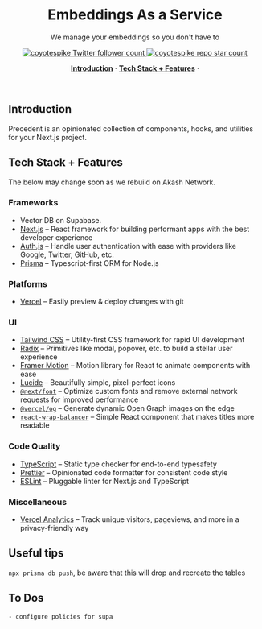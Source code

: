 <h1 align="center">Embeddings As a Service</h1>

<p align="center">
We manage your embeddings so you don't have to
</p>

<p align="center">
  <a href="https://twitter.com/steventey">
    <img src="https://img.shields.io/twitter/follow/coyotespike?style=flat&label=coyotespike&logo=twitter&color=0bf&logoColor=fff" alt="coyotespike Twitter follower count" />
  </a>
  <a href="https://github.com/coyotespike">
    <img src="https://img.shields.io/github/stars/coyotespike?label=coyotespike" alt="coyotespike repo star count" />
  </a>
</p>

<p align="center">
  <a href="#introduction"><strong>Introduction</strong></a> ·
  <a href="#tech-stack--features"><strong>Tech Stack + Features</strong></a> ·
</p>
<br/>

## Introduction

Precedent is an opinionated collection of components, hooks, and utilities for your Next.js project.

## Tech Stack + Features

The below may change soon as we rebuild on Akash Network.

### Frameworks

- Vector DB on Supabase.
- [Next.js](https://nextjs.org/) – React framework for building performant apps with the best developer experience
- [Auth.js](https://authjs.dev/) – Handle user authentication with ease with providers like Google, Twitter, GitHub, etc.
- [Prisma](https://www.prisma.io/) – Typescript-first ORM for Node.js

### Platforms

- [Vercel](https://vercel.com/) – Easily preview & deploy changes with git

### UI

- [Tailwind CSS](https://tailwindcss.com/) – Utility-first CSS framework for rapid UI development
- [Radix](https://www.radix-ui.com/) – Primitives like modal, popover, etc. to build a stellar user experience
- [Framer Motion](https://framer.com/motion) – Motion library for React to animate components with ease
- [Lucide](https://lucide.dev/) – Beautifully simple, pixel-perfect icons
- [`@next/font`](https://nextjs.org/docs/basic-features/font-optimization) – Optimize custom fonts and remove external network requests for improved performance
- [`@vercel/og`](https://vercel.com/docs/concepts/functions/edge-functions/og-image-generation) – Generate dynamic Open Graph images on the edge
- [`react-wrap-balancer`](https://github.com/shuding/react-wrap-balancer) – Simple React component that makes titles more readable

### Code Quality

- [TypeScript](https://www.typescriptlang.org/) – Static type checker for end-to-end typesafety
- [Prettier](https://prettier.io/) – Opinionated code formatter for consistent code style
- [ESLint](https://eslint.org/) – Pluggable linter for Next.js and TypeScript

### Miscellaneous

- [Vercel Analytics](https://vercel.com/analytics) – Track unique visitors, pageviews, and more in a privacy-friendly way



## Useful tips
`npx prisma db push`, be aware that this will drop and recreate the tables

## To Dos
    - configure policies for supa
